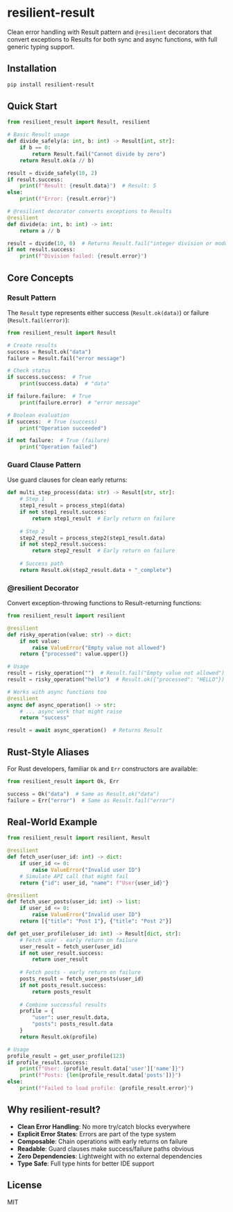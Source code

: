 # resilient-result

Clean error handling with Result pattern and `@resilient` decorators that convert exceptions to Results for both sync and async functions, with full generic typing support.

## Installation

```bash
pip install resilient-result
```

## Quick Start

```python
from resilient_result import Result, resilient

# Basic Result usage
def divide_safely(a: int, b: int) -> Result[int, str]:
    if b == 0:
        return Result.fail("Cannot divide by zero")
    return Result.ok(a // b)

result = divide_safely(10, 2)
if result.success:
    print(f"Result: {result.data}")  # Result: 5
else:
    print(f"Error: {result.error}")

# @resilient decorator converts exceptions to Results
@resilient
def divide(a: int, b: int) -> int:
    return a // b

result = divide(10, 0)  # Returns Result.fail("integer division or modulo by zero")
if not result.success:
    print(f"Division failed: {result.error}")
```

## Core Concepts

### Result Pattern

The `Result` type represents either success (`Result.ok(data)`) or failure (`Result.fail(error)`):

```python
from resilient_result import Result

# Create results
success = Result.ok("data")
failure = Result.fail("error message")

# Check status
if success.success:  # True
    print(success.data)  # "data"

if failure.failure:  # True  
    print(failure.error)  # "error message"

# Boolean evaluation
if success:  # True (success)
    print("Operation succeeded")

if not failure:  # True (failure)
    print("Operation failed")
```

### Guard Clause Pattern

Use guard clauses for clean early returns:

```python
def multi_step_process(data: str) -> Result[str, str]:
    # Step 1
    step1_result = process_step1(data)
    if not step1_result.success:
        return step1_result  # Early return on failure
    
    # Step 2  
    step2_result = process_step2(step1_result.data)
    if not step2_result.success:
        return step2_result  # Early return on failure
        
    # Success path
    return Result.ok(step2_result.data + "_complete")
```

### @resilient Decorator

Convert exception-throwing functions to Result-returning functions:

```python
from resilient_result import resilient

@resilient
def risky_operation(value: str) -> dict:
    if not value:
        raise ValueError("Empty value not allowed")
    return {"processed": value.upper()}

# Usage
result = risky_operation("")  # Result.fail("Empty value not allowed")
result = risky_operation("hello")  # Result.ok({"processed": "HELLO"})

# Works with async functions too
@resilient  
async def async_operation() -> str:
    # ... async work that might raise
    return "success"

result = await async_operation()  # Returns Result
```

## Rust-Style Aliases

For Rust developers, familiar `Ok` and `Err` constructors are available:

```python
from resilient_result import Ok, Err

success = Ok("data")  # Same as Result.ok("data")
failure = Err("error")  # Same as Result.fail("error")
```

## Real-World Example

```python
from resilient_result import resilient, Result

@resilient
def fetch_user(user_id: int) -> dict:
    if user_id <= 0:
        raise ValueError("Invalid user ID")
    # Simulate API call that might fail
    return {"id": user_id, "name": f"User{user_id}"}

@resilient
def fetch_user_posts(user_id: int) -> list:
    if user_id <= 0:
        raise ValueError("Invalid user ID") 
    return [{"title": "Post 1"}, {"title": "Post 2"}]

def get_user_profile(user_id: int) -> Result[dict, str]:
    # Fetch user - early return on failure
    user_result = fetch_user(user_id)
    if not user_result.success:
        return user_result
    
    # Fetch posts - early return on failure  
    posts_result = fetch_user_posts(user_id)
    if not posts_result.success:
        return posts_result
    
    # Combine successful results
    profile = {
        "user": user_result.data,
        "posts": posts_result.data
    }
    return Result.ok(profile)

# Usage
profile_result = get_user_profile(123)
if profile_result.success:
    print(f"User: {profile_result.data['user']['name']}")
    print(f"Posts: {len(profile_result.data['posts'])}")
else:
    print(f"Failed to load profile: {profile_result.error}")
```

## Why resilient-result?

- **Clean Error Handling**: No more try/catch blocks everywhere
- **Explicit Error States**: Errors are part of the type system
- **Composable**: Chain operations with early returns on failure  
- **Readable**: Guard clauses make success/failure paths obvious
- **Zero Dependencies**: Lightweight with no external dependencies
- **Type Safe**: Full type hints for better IDE support

## License

MIT